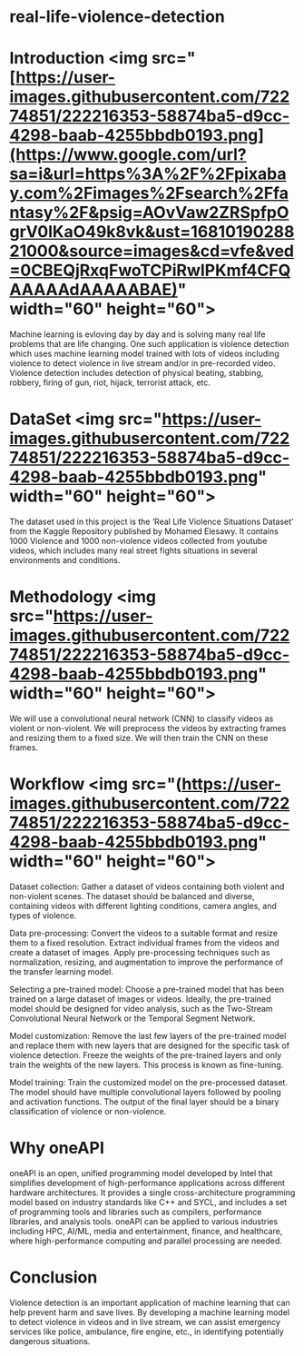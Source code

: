 # real-life-violence-detection
# Introduction   <img src="[https://user-images.githubusercontent.com/72274851/222216353-58874ba5-d9cc-4298-baab-4255bbdb0193.png](https://www.google.com/url?sa=i&url=https%3A%2F%2Fpixabay.com%2Fimages%2Fsearch%2Ffantasy%2F&psig=AOvVaw2ZRSpfpOgrV0lKaO49k8vk&ust=1681019028821000&source=images&cd=vfe&ved=0CBEQjRxqFwoTCPiRwIPKmf4CFQAAAAAdAAAAABAE)" width="60" height="60">

Machine learning is evloving day by day and is solving many real life problems that are life changing. One such application is violence detection which uses machine learning model trained with lots of videos including violence to detect violence in live stream and/or in pre-recorded video. Violence detection includes detection of physical beating, stabbing, robbery, firing of gun, riot, hijack, terrorist attack, etc. 


# DataSet  <img src="https://user-images.githubusercontent.com/72274851/222216353-58874ba5-d9cc-4298-baab-4255bbdb0193.png" width="60" height="60">

The dataset used in this project is the ‘Real Life Violence Situations Dataset’  from the Kaggle Repository published by Mohamed Elesawy.
It contains 1000 Violence and 1000 non-violence videos collected from youtube videos, which includes many real street fights situations in several environments and conditions.


# Methodology  <img src="https://user-images.githubusercontent.com/72274851/222216353-58874ba5-d9cc-4298-baab-4255bbdb0193.png" width="60" height="60">

We will use a convolutional neural network (CNN) to classify videos as violent or non-violent. We will preprocess the videos by extracting frames and resizing them to a fixed size. We will then train the CNN on these frames.

# Workflow  <img src="(https://user-images.githubusercontent.com/72274851/222216353-58874ba5-d9cc-4298-baab-4255bbdb0193.png" width="60" height="60">

Dataset collection: Gather a dataset of videos containing both violent and non-violent scenes. The dataset should be balanced and diverse, containing videos with different lighting conditions, camera angles, and types of violence.

Data pre-processing: Convert the videos to a suitable format and resize them to a fixed resolution. Extract individual frames from the videos and create a dataset of images. Apply pre-processing techniques such as normalization, resizing, and augmentation to improve the performance of the transfer learning model.

Selecting a pre-trained model: Choose a pre-trained model that has been trained on a large dataset of images or videos. Ideally, the pre-trained model should be designed for video analysis, such as the Two-Stream Convolutional Neural Network or the Temporal Segment Network.

Model customization: Remove the last few layers of the pre-trained model and replace them with new layers that are designed for the specific task of violence detection. Freeze the weights of the pre-trained layers and only train the weights of the new layers. This process is known as fine-tuning.

Model training: Train the customized model on the pre-processed dataset. The model should have multiple convolutional layers followed by pooling and activation functions. The output of the final layer should be a binary classification of violence or non-violence.

# Why oneAPI  
	
oneAPI is an open, unified programming model developed by Intel that simplifies development of high-performance applications across different hardware architectures. It provides a single cross-architecture programming model based on industry standards like C++ and SYCL, and includes a set of programming tools and libraries such as compilers, performance libraries, and analysis tools. oneAPI can be applied to various industries including HPC, AI/ML, media and entertainment, finance, and healthcare, where high-performance computing and parallel processing are needed.

# Conclusion

Violence detection is an important application of machine learning that can help prevent harm and save lives. By developing a machine learning model to detect violence in videos and in live stream, we can assist emergency services like police, ambulance, fire engine, etc., in identifying potentially dangerous situations.
